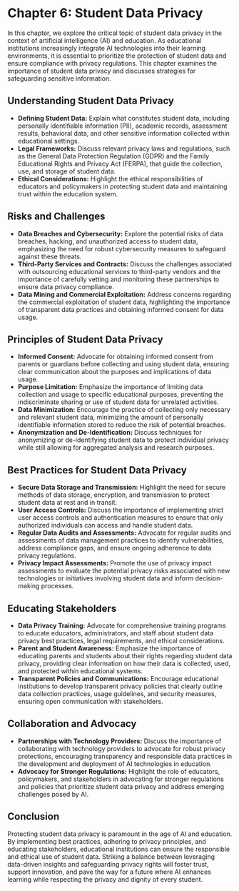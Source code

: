 Chapter 6: Student Data Privacy
===============================

In this chapter, we explore the critical topic of student data privacy in the context of artificial intelligence (AI) and education. As educational institutions increasingly integrate AI technologies into their learning environments, it is essential to prioritize the protection of student data and ensure compliance with privacy regulations. This chapter examines the importance of student data privacy and discusses strategies for safeguarding sensitive information.

Understanding Student Data Privacy
----------------------------------

* **Defining Student Data:** Explain what constitutes student data, including personally identifiable information (PII), academic records, assessment results, behavioral data, and other sensitive information collected within educational settings.
* **Legal Frameworks:** Discuss relevant privacy laws and regulations, such as the General Data Protection Regulation (GDPR) and the Family Educational Rights and Privacy Act (FERPA), that guide the collection, use, and storage of student data.
* **Ethical Considerations:** Highlight the ethical responsibilities of educators and policymakers in protecting student data and maintaining trust within the education system.

Risks and Challenges
--------------------

* **Data Breaches and Cybersecurity:** Explore the potential risks of data breaches, hacking, and unauthorized access to student data, emphasizing the need for robust cybersecurity measures to safeguard against these threats.
* **Third-Party Services and Contracts:** Discuss the challenges associated with outsourcing educational services to third-party vendors and the importance of carefully vetting and monitoring these partnerships to ensure data privacy compliance.
* **Data Mining and Commercial Exploitation:** Address concerns regarding the commercial exploitation of student data, highlighting the importance of transparent data practices and obtaining informed consent for data usage.

Principles of Student Data Privacy
----------------------------------

* **Informed Consent:** Advocate for obtaining informed consent from parents or guardians before collecting and using student data, ensuring clear communication about the purposes and implications of data usage.
* **Purpose Limitation:** Emphasize the importance of limiting data collection and usage to specific educational purposes, preventing the indiscriminate sharing or use of student data for unrelated activities.
* **Data Minimization:** Encourage the practice of collecting only necessary and relevant student data, minimizing the amount of personally identifiable information stored to reduce the risk of potential breaches.
* **Anonymization and De-Identification:** Discuss techniques for anonymizing or de-identifying student data to protect individual privacy while still allowing for aggregated analysis and research purposes.

Best Practices for Student Data Privacy
---------------------------------------

* **Secure Data Storage and Transmission:** Highlight the need for secure methods of data storage, encryption, and transmission to protect student data at rest and in transit.
* **User Access Controls:** Discuss the importance of implementing strict user access controls and authentication measures to ensure that only authorized individuals can access and handle student data.
* **Regular Data Audits and Assessments:** Advocate for regular audits and assessments of data management practices to identify vulnerabilities, address compliance gaps, and ensure ongoing adherence to data privacy regulations.
* **Privacy Impact Assessments:** Promote the use of privacy impact assessments to evaluate the potential privacy risks associated with new technologies or initiatives involving student data and inform decision-making processes.

Educating Stakeholders
----------------------

* **Data Privacy Training:** Advocate for comprehensive training programs to educate educators, administrators, and staff about student data privacy best practices, legal requirements, and ethical considerations.
* **Parent and Student Awareness:** Emphasize the importance of educating parents and students about their rights regarding student data privacy, providing clear information on how their data is collected, used, and protected within educational systems.
* **Transparent Policies and Communications:** Encourage educational institutions to develop transparent privacy policies that clearly outline data collection practices, usage guidelines, and security measures, ensuring open communication with stakeholders.

Collaboration and Advocacy
--------------------------

* **Partnerships with Technology Providers:** Discuss the importance of collaborating with technology providers to advocate for robust privacy protections, encouraging transparency and responsible data practices in the development and deployment of AI technologies in education.
* **Advocacy for Stronger Regulations:** Highlight the role of educators, policymakers, and stakeholders in advocating for stronger regulations and policies that prioritize student data privacy and address emerging challenges posed by AI.

Conclusion
----------

Protecting student data privacy is paramount in the age of AI and education. By implementing best practices, adhering to privacy principles, and educating stakeholders, educational institutions can ensure the responsible and ethical use of student data. Striking a balance between leveraging data-driven insights and safeguarding privacy rights will foster trust, support innovation, and pave the way for a future where AI enhances learning while respecting the privacy and dignity of every student.
